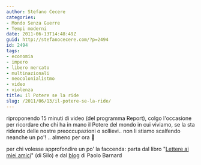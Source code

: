 ```yaml
---
author: Stefano Cecere
categories:
- Mondo Senza Guerre
- Tempi moderni
date: 2011-06-13T14:48:49Z
guid: http://stefanocecere.com/?p=2494
id: 2494
tags:
- economia
- impero
- libero mercato
- multinazionali
- neocolonialistmo
- video
- violenza
title: il Potere se la ride
slug: /2011/06/13/il-potere-se-la-ride/
---
```


riproponendo 15 minuti di video (del programma Report), colgo l'occasione per ricordare che chi ha in mano il Potere del mondo in cui viviamo, se la sta ridendo delle nostre preoccupazioni o sollievi.. non li stiamo scalfendo neanche un po'! .. almeno per ora 🙂

per chi volesse approfondire un po' la faccenda: parta dal libro "[Lettere ai miei amici](http://www.silo.net/Letters.php)" (di Silo) e dal [blog](http://paolobarnard.info/interventi_indice.php) di Paolo Barnard